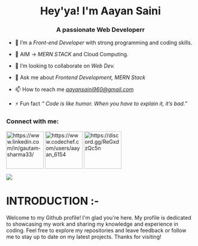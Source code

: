 <h1 align="center"> Hey'ya! I'm Aayan Saini</h1>
<h3 align="center">A passionate Web Developerr</h3>

- 🌱 I’m a *Front-end Developer* with strong programming and coding skills.

- 🎯 AIM -> *MERN STACK* and Cloud Computing.

- 👯 I’m looking to collaborate on *Web Dev.*

- 💬 Ask me about *Frontend Development, MERN Stack*

- 📫 How to reach me *aayansaini960@gmail.com*

- ⚡ Fun fact *“ Code is like humor. When you have to explain it, it’s bad.”*

<h3 align="left">Connect with me:</h3>
<p align="left">
<a href="https://www.linkedin.com/in/aayan-saini/" target="blank"><img align="center" src="https://img.icons8.com/plasticine/200/null/linkedin.png" alt="https://www.linkedin.com/in/gautam-sharma33/" height="100px width="100px"/></a>
<a href="https://www.codechef.com/users/aayan_6154" target="blank"><img align="center" src="https://img.icons8.com/plasticine/400/null/codechef.png" alt="https://www.codechef.com/users/aayan_6154"/ height="100px width="100px"></a>
  <a href="https://discord.gg/ReGxdzQc5n" target="blank"><img align="center" src="https://img.icons8.com/plasticine/200/null/discord-logo.png" alt="https://discord.gg/ReGxdzQc5n"/ height="100px width="100px"></a>
</p>

<img src="https://img.icons8.com/external-flaticons-lineal-color-flat-icons/512/null/external-icons-computer-programming-icons-flaticons-lineal-color-flat-icons.png"/>
    
<h1>INTRODUCTION :- </h1>
    <p>Welcome to my Github profile! I'm glad you're here. My profile is dedicated to showcasing my work and sharing my knowledge and experience in coding. Feel free to explore my repositories and leave feedback or follow me to stay up to date on my latest projects. Thanks for visiting!</p>
